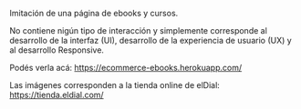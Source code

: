 Imitación de una página de ebooks y cursos.

No contiene nigún tipo de interacción y simplemente corresponde al desarrollo de la interfaz (UI), 
desarrollo de la experiencia de usuario (UX) y al desarrollo Responsive.

Podés verla acá: https://ecommerce-ebooks.herokuapp.com/

Las imágenes corresponden a la tienda online de elDial: https://tienda.eldial.com/ 
